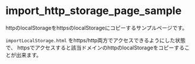 # import_http_storage_page_sample

httpのlocalStorageをhttpsのlocalStorageにコピーするサンプルページです。

`importLocalStorage.html` をhttps/http両方でアクセスできるようにした状態で、
httpsでアクセスすると該当ドメインのhttpのlocalStorageをコピーすることが出来ます。

